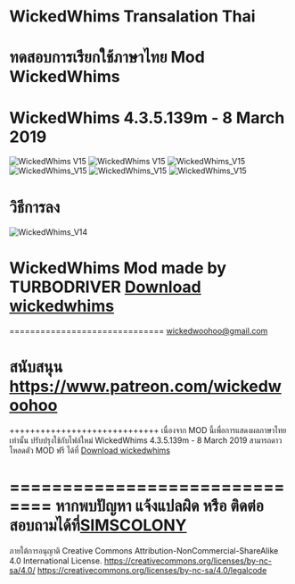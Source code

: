 # WickedWhims Transalation Thai
# ทดสอบการเรียกใช้ภาษาไทย Mod WickedWhims
# WickedWhims 4.3.5.139m - 8 March 2019


![WickedWhims V15](https://i.imgur.com/Trw7VWe.jpg)
![WickedWhims V15](https://i.imgur.com/0Asg3xQ.jpg)
![WickedWhims_V15](https://i.imgur.com/b78fVnT.jpg)
![WickedWhims_V15](https://i.imgur.com/2TzD6ee.jpg)
![WickedWhims_V15](https://i.imgur.com/DduntFS.jpg)
![WickedWhims_V15](https://i.imgur.com/rXq30Re.jpg)


# วิธีการลง

![WickedWhims_V14](https://i.imgur.com/jUzwaWZ.jpg)


# WickedWhims Mod made by TURBODRIVER   [Download wickedwhims](http://wickedwhims.tumblr.com/) 
==============================
wickedwoohoo@gmail.com

สนับสนุน https://www.patreon.com/wickedwoohoo
==============================

+++++++++++++++++++++++++++++
เนื่องจาก MOD นี้เพื่อการแสดงผลภาษาไทยเท่านั้น ปรับปรุงใช้กับไฟล์ใหม่
WickedWhims 4.3.5.139m - 8 March 2019
สามารถดาวโหลดตัว MOD ฟรี ได้ที่   [Download wickedwhims](http://wickedwhims.tumblr.com/) 

==============================
หากพบปัญหา แจ้งแปลผิด หรือ ติดต่อสอบถามได้ที่[SIMSCOLONY](https://www.facebook.com/SimsColony/)
==============================
ภายใต้การอนุญาติ 
Creative Commons Attribution-NonCommercial-ShareAlike 4.0 International License.
https://creativecommons.org/licenses/by-nc-sa/4.0/
https://creativecommons.org/licenses/by-nc-sa/4.0/legalcode
